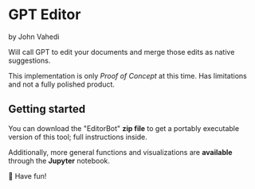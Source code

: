 # GPT Editor
by John Vahedi

Will call GPT to edit your documents and merge those edits as native suggestions. 

This implementation is only _Proof of Concept_ at this time. Has limitations and not a fully polished product. 

## Getting started

You can download the "EditorBot" **zip file** to get a portably executable version of this tool; full instructions inside. 

Additionally, more general functions and visualizations are **available** through the **Jupyter** notebook. 

🎉 Have fun!
